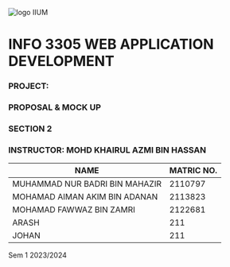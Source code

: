 ![logo IIUM](https://github.com/Kaizo1610/Restaurant_Management_System/assets/147673571/105ae3e0-a78f-44c5-968a-ae2a0670492e)

# INFO 3305 WEB APPLICATION DEVELOPMENT 

### PROJECT: 
### PROPOSAL & MOCK UP  
### SECTION 2 
### INSTRUCTOR: MOHD KHAIRUL AZMI BIN HASSAN 

|               NAME               | MATRIC NO.  |
| ---------------------------------| ----------- |
| MUHAMMAD NUR BADRI BIN MAHAZIR   | 2110797     |
| MOHAMAD AIMAN AKIM BIN ADANAN    | 2113823     |
| MOHAMAD FAWWAZ BIN ZAMRI         | 2122681     |
| ARASH                            | 211         |
| JOHAN                            | 211         |

<p> Sem 1 2023/2024 </p>
